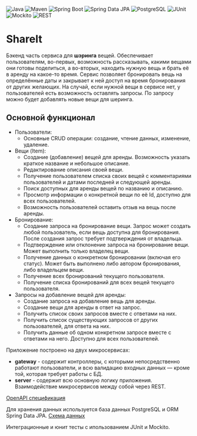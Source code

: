 ![Java](https://img.shields.io/badge/Java-ED8B00?style=for-the-badge&logo=openjdk&logoColor=white)
![Maven](https://img.shields.io/badge/Apache_Maven-C71A36?style=for-the-badge&logo=apache-maven&logoColor=white)
![Spring Boot](https://img.shields.io/badge/Spring_Boot-6DB33F?style=for-the-badge&logo=spring&logoColor=white)
![Spring Data JPA](https://img.shields.io/badge/Spring_Data_JPA-6DB33F?style=for-the-badge&logo=spring&logoColor=white)
![PostgreSQL](https://img.shields.io/badge/PostgreSQL-316192?style=for-the-badge&logo=postgresql&logoColor=white)
![JUnit](https://img.shields.io/badge/JUnit-25A162?style=for-the-badge&logo=junit5&logoColor=white)
![Mockito](https://img.shields.io/badge/Mockito-2E8B57?style=for-the-badge&logo=mockito&logoColor=white)
![REST](https://img.shields.io/badge/REST-005C99?style=for-the-badge&logo=rest&logoColor=white)

# ShareIt

Бэкенд часть сервиса для **шэринга** вещей. Обеспечивает пользователям, во-первых, возможность рассказывать,
какими вещами они готовы поделиться, а во-вторых, находить нужную вещь и брать её в аренду на какое-то время.
Сервис позволяет бронировать вещь на определённые даты и закрывает к ней доступ на время 
бронирования от других желающих. На случай, если нужной вещи в сервисе нет, у пользователей есть возможность 
оставлять запросы. По запросу можно будет добавлять новые вещи для шеринга. 

## Основной функционал
* Пользователи:
    - Основные CRUD операции: создание, чтение данных, изменение, удаление.
* Вещи (Item):
    - Создание (добавление) вещей для аренды. Возможность указать краткое название и небольшое описание.
    - Редактирование описания своей вещи.
    - Получение пользователем списка своих вещей с комментариями пользователей и датами последней и следующей аренды.
    - Поиск доступных для аренды вещей по названию и описанию.
    - Просмотр информации о конкретной вещи по её Id, доступно для всех пользователей.
    - Возможность пользователей оставить отзыв на вещь после аренды.
* Бронирование:
    - Создание запроса на бронирование вещи. Запрос может создать любой пользователь, если вещь доступна для бронирования. После создания запрос требует подтверждения от владельца.
    - Подтверждение или отклонение запроса на бронирование вещи. Может выполнить только владелец вещи.
    - Получение данных о конкретном бронировании (включая его статус). Может быть выполнено либо автором бронирования, либо владельцем вещи.
    - Получение всех бронирований текущего пользователя.
    - Получение списка бронирований для всех вещей текущего пользователя.
* Запросы на добавление вещей для аренды:
    - Создание запроса на добавление вещь для аренды.
    - Создание вещи для аренды в ответ на запрос.
    - Получить список своих запросов вместе с ответами на них.
    - Получить список существующих запросов от других пользователей, для ответа на них.
    - Получить данные об одном конкретном запросе вместе с ответами на него. Доступно для всех пользователей.

Приложение построено на двух микросервисах:
- **gateway** - содержит контроллеры, с которыми непосредственно работают пользователи, и всю валидацию входных данных 
— кроме той, которая требует работы с БД.
- **server** - содержит всю основную логику приложения.
Взаимодействие микросервисов между собой через REST.

[OpenAPI спецификация](openapi.yaml)

Для хранения данных используется база данных PostgreSQL и ORM Spring Data JPA. [Схема данных](server/src/main/resources/ER-diagram.png)

Интеграционные и юнит тесты с ипользованием JUnit и Mockito.
